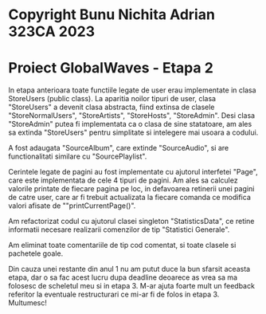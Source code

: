 # Copyright Bunu Nichita Adrian 323CA 2023

# Proiect GlobalWaves  - Etapa 2

In etapa anterioara toate functiile legate de user erau implementate
in clasa StoreUsers (public class). La aparitia noilor tipuri de user,
clasa "StoreUsers" a devenit clasa abstracta, fiind extinsa de clasele 
"StoreNormalUsers", "StoreArtists", "StoreHosts", "StoreAdmin".
Desi clasa "StoreAdmin" putea fi implementata ca o  clasa de sine
statatoare, am ales sa extinda "StoreUsers" pentru simplitate si
intelegere mai usoara a codului.

A fost adaugata "SourceAlbum", care extinde "SourceAudio", si are
functionalitati similare cu "SourcePlaylist".

Cerintele legate de pagini au fost implementate cu ajutorul interfetei
"Page", care este implementata de cele 4 tipuri de pagini. Am ales sa
calculez valorile printate de fiecare pagina pe loc, in defavoarea
retinerii unei pagini de catre user, care ar fi trebuit actualizata
la fiecare comanda ce modifica valori afisate de ""printCurrentPage()".

Am refactorizat codul cu ajutorul clasei singleton "StatisticsData", ce
retine informatii necesare realizarii comenzilor de tip "Statistici
Generale".

Am eliminat toate comentariile de tip cod comentat, si toate clasele
si pachetele goale.

Din cauza unei restante din anul 1 nu am putut duce la bun sfarsit
aceasta etapa, dar o sa fac acest lucru dupa deadline deoarece as
vrea sa ma folosesc de scheletul meu si in etapa 3. M-ar ajuta foarte
mult un feedback referitor la eventuale restructurari ce mi-ar fi de
folos in etapa 3. Multumesc!

